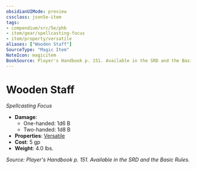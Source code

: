 ```yaml
---
obsidianUIMode: preview
cssclass: json5e-item
tags:
- compendium/src/5e/phb
- item/gear/spellcasting-focus
- item/property/versatile
aliases: ["Wooden Staff"]
SourceType: "Magic Item"
NoteIcon: magicitem
BookSource: Player's Handbook p. 151. Available in the SRD and the Basic Rules.
---
```

# Wooden Staff
*Spellcasting Focus*  

- **Damage**:
  - One-handed: 1d6 B
  - Two-handed: 1d8 B
- **Properties**: [Versatile](/2-Mechanics/CLI/rules/item-properties.md#Versatile)
- **Cost**: 5 gp
- **Weight**: 4.0 lbs.

*Source: Player's Handbook p. 151. Available in the SRD and the Basic Rules.*